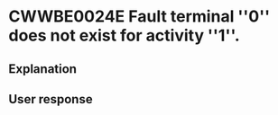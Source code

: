 # CWWBE0024E Fault terminal ''0'' does not exist for activity ''1''.

## Explanation

## User response